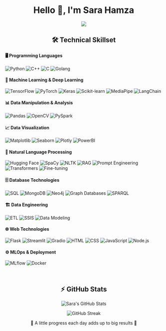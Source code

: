 <h1 align="center">Hello 👋, I'm Sara Hamza</h1>



<p align="center">
  <img src="https://readme-typing-svg.herokuapp.com?font=Time+New+Roman&color=F33083&size=20&center=true&pause=10&duration=4000true&vCenter=true&width=600&height=150&multiline=true&lines=AI/ML+Engineer;Computer+Engineering+Graduate;ACPC+Finalist;Ex-STEM;">
</p>

<h2 align="center">🛠️ Technical Skillset </h2>

#### 🖥️ Programming Languages
![Python](https://img.shields.io/badge/Python-3776AB?style=for-the-badge&logo=python&logoColor=white) 
![C++](https://img.shields.io/badge/C++-00599C?style=for-the-badge&logo=c%2B%2B&logoColor=white)
![C](https://img.shields.io/badge/C-00599C?style=for-the-badge&logo=c&logoColor=white)
![Golang](https://img.shields.io/badge/Go-00ADD8?style=for-the-badge&logo=go&logoColor=white)

#### 🤖 Machine Learning & Deep Learning
![TensorFlow](https://img.shields.io/badge/TensorFlow-FF6F00?style=for-the-badge&logo=tensorflow&logoColor=white) 
![PyTorch](https://img.shields.io/badge/PyTorch-EE4C2C?style=for-the-badge&logo=pytorch&logoColor=white)
![Keras](https://img.shields.io/badge/Keras-D00000?style=for-the-badge&logo=keras&logoColor=white)
![Scikit-learn](https://img.shields.io/badge/Scikit--learn-F7931E?style=for-the-badge&logo=scikit-learn&logoColor=white)
![MediaPipe](https://img.shields.io/badge/MediaPipe-FF6600?style=for-the-badge&logo=google&logoColor=white)
![LangChain](https://img.shields.io/badge/LangChain-2E8B57?style=for-the-badge)

#### 📊 Data Manipulation & Analysis
![Pandas](https://img.shields.io/badge/Pandas-150458?style=for-the-badge&logo=pandas&logoColor=white) 
![OpenCV](https://img.shields.io/badge/OpenCV-5C3EE8?style=for-the-badge&logo=opencv&logoColor=white)
![PySpark](https://img.shields.io/badge/PySpark-E25A1C?style=for-the-badge&logo=apache-spark&logoColor=white)

#### 📈 Data Visualization
![Matplotlib](https://img.shields.io/badge/Matplotlib-11557C?style=for-the-badge)
![Seaborn](https://img.shields.io/badge/Seaborn-008080?style=for-the-badge)
![Plotly](https://img.shields.io/badge/Plotly-3F4F75?style=for-the-badge)
![PowerBI](https://img.shields.io/badge/PowerBI-F2C811?style=for-the-badge&logo=power-bi&logoColor=black)

#### 🤖 Natural Language Processing
![Hugging Face](https://img.shields.io/badge/HuggingFace-FFD700?style=for-the-badge&logo=huggingface&logoColor=black)
![SpaCy](https://img.shields.io/badge/SpaCy-09A3D5?style=for-the-badge)
![NLTK](https://img.shields.io/badge/NLTK-005F9E?style=for-the-badge)
![RAG](https://img.shields.io/badge/RAG-FF5733?style=for-the-badge)
![Prompt Engineering](https://img.shields.io/badge/Prompt%20Engineering-4B0082?style=for-the-badge)
![Transformers](https://img.shields.io/badge/Transformers-2E86C1?style=for-the-badge)
![Fine-tuning](https://img.shields.io/badge/Fine--tuning-FF69B4?style=for-the-badge)

#### 🗄️ Database Technologies
![SQL](https://img.shields.io/badge/SQL-4479A1?style=for-the-badge&logo=postgresql&logoColor=white)
![MongoDB](https://img.shields.io/badge/MongoDB-47A248?style=for-the-badge&logo=mongodb&logoColor=white)
![Neo4j](https://img.shields.io/badge/Neo4j-008CC1?style=for-the-badge)
![Graph Databases](https://img.shields.io/badge/GraphDB-00008B?style=for-the-badge)
![SPARQL](https://img.shields.io/badge/SPARQL-FFA500?style=for-the-badge)

#### 🏗️ Data Engineering
![ETL](https://img.shields.io/badge/ETL-FFA500?style=for-the-badge)
![SSIS](https://img.shields.io/badge/SSIS-4B0082?style=for-the-badge)
![Data Modeling](https://img.shields.io/badge/Data%20Modeling-00A86B?style=for-the-badge)

#### 🌐 Web Technologies
![Flask](https://img.shields.io/badge/Flask-000000?style=for-the-badge&logo=flask&logoColor=white) 
![Streamlit](https://img.shields.io/badge/Streamlit-FF4B4B?style=for-the-badge&logo=streamlit&logoColor=white)
![Gradio](https://img.shields.io/badge/Gradio-0078D7?style=for-the-badge)
![HTML](https://img.shields.io/badge/HTML5-E34F26?style=for-the-badge&logo=html5&logoColor=white)
![CSS](https://img.shields.io/badge/CSS3-1572B6?style=for-the-badge&logo=css3&logoColor=white)
![JavaScript](https://img.shields.io/badge/JavaScript-F7DF1E?style=for-the-badge&logo=javascript&logoColor=black)
![Node.js](https://img.shields.io/badge/Node.js-43853D?style=for-the-badge&logo=node.js&logoColor=white)

#### ⚙️ MLOps & Deployment
![MLflow](https://img.shields.io/badge/MLflow-0052CC?style=for-the-badge&logo=mlflow&logoColor=white)
![Docker](https://img.shields.io/badge/Docker-2496ED?style=for-the-badge&logo=docker&logoColor=white)


<br>
<h2 align="center">⚡ GitHub Stats</h2>

<div align="center">

![Sara's GitHub Stats](https://github-readme-stats.vercel.app/api?username=SaraSaadoun&show_icons=true&theme=radical)

![GitHub Streak](https://streak-stats.demolab.com?user=SaraSaadoun&theme=radical)

</div>


<p align="center">💫 A little progress each day adds up to big results 💫</p>
